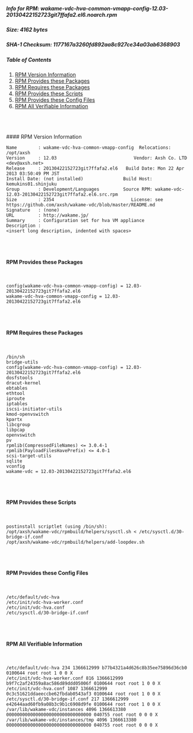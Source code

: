 ##### Info for RPM: wakame-vdc-hva-common-vmapp-config-12.03-20130422152723git7ffafa2.el6.noarch.rpm  
##### Size: 4162 bytes  
##### SHA-1 Checksum: 1177167a3260fd892aa8c927ce34a03ab6368903  
##### Table of Contents  
1. [RPM Version Information](#version)  
2. [RPM Provides these Packages ](#provides)  
3. [RPM Requires these Packages](#requires)  
4. [RPM Provides these Scripts](#scripts)  
5. [RPM Provides these Config Files](#config)  
6. [RPM All Verifiable Information](#verifiable)  
&nbsp;  
&nbsp;  
&nbsp;  

<a name="version" />
#### RPM Version Information  
&nbsp;  

```  
Name        : wakame-vdc-hva-common-vmapp-config  Relocations: /opt/axsh 
Version     : 12.03                             Vendor: Axsh Co. LTD <dev@axsh.net>
Release     : 20130422152723git7ffafa2.el6   Build Date: Mon 22 Apr 2013 03:50:49 PM JST
Install Date: (not installed)               Build Host: kemukins01.shinjuku
Group       : Development/Languages         Source RPM: wakame-vdc-12.03-20130422152723git7ffafa2.el6.src.rpm
Size        : 2354                             License: see https://github.com/axsh/wakame-vdc/blob/master/README.md
Signature   : (none)
URL         : http://wakame.jp/
Summary     : Configuration set for hva VM appliance
Description :
<insert long description, indented with spaces>
```  

&nbsp;  
&nbsp;  
<a name="provides" />
#### RPM Provides these Packages  
&nbsp;  

```  
config(wakame-vdc-hva-common-vmapp-config) = 12.03-20130422152723git7ffafa2.el6
wakame-vdc-hva-common-vmapp-config = 12.03-20130422152723git7ffafa2.el6
```  

&nbsp;  
&nbsp;  
<a name="requires" />
#### RPM Requires these Packages  
&nbsp;  

```  
/bin/sh  
bridge-utils  
config(wakame-vdc-hva-common-vmapp-config) = 12.03-20130422152723git7ffafa2.el6
dosfstools  
dracut-kernel  
ebtables  
ethtool  
iproute  
iptables  
iscsi-initiator-utils  
kmod-openvswitch  
kpartx  
libcgroup  
libpcap  
openvswitch  
pv  
rpmlib(CompressedFileNames) <= 3.0.4-1
rpmlib(PayloadFilesHavePrefix) <= 4.0-1
scsi-target-utils  
sqlite  
vconfig  
wakame-vdc = 12.03-20130422152723git7ffafa2.el6
```  

&nbsp;  
&nbsp;  
<a name="scripts" />
#### RPM Provides these Scripts  
&nbsp;  

```  
postinstall scriptlet (using /bin/sh):
/opt/axsh/wakame-vdc/rpmbuild/helpers/sysctl.sh < /etc/sysctl.d/30-bridge-if.conf
/opt/axsh/wakame-vdc/rpmbuild/helpers/add-loopdev.sh
```  

&nbsp;  
&nbsp;  
<a name="config" />
#### RPM Provides these Config Files  
&nbsp;  

```  
/etc/default/vdc-hva
/etc/init/vdc-hva-worker.conf
/etc/init/vdc-hva.conf
/etc/sysctl.d/30-bridge-if.conf
```  

&nbsp;  
&nbsp;  
<a name="verifiable" />
#### RPM All Verifiable Information  
&nbsp;  

```  
/etc/default/vdc-hva 234 1366612999 b77b4321a4d626c8b35ee75896d36cb0 0100644 root root 1 0 0 X
/etc/init/vdc-hva-worker.conf 816 1366612999 b9f7c2af24359a8ac586d89ddd05006f 0100644 root root 1 0 0 X
/etc/init/vdc-hva.conf 1087 1366612999 0c3c51621ddaeeccbe62fbdab0543af3 0100644 root root 1 0 0 X
/etc/sysctl.d/30-bridge-if.conf 217 1366612999 e42644aad60fb9a08b3c9b1c6908d9fe 0100644 root root 1 0 0 X
/var/lib/wakame-vdc/instances 4096 1366613380 00000000000000000000000000000000 040755 root root 0 0 0 X
/var/lib/wakame-vdc/instances/tmp 4096 1366613380 00000000000000000000000000000000 040755 root root 0 0 0 X
```  

&nbsp;  

